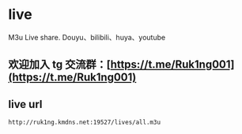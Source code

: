 # live
M3u Live share. Douyu、bilibili、huya、youtube

## 欢迎加入 tg 交流群：[https://t.me/Ruk1ng001](https://t.me/Ruk1ng001)

## live url
```
http://ruk1ng.kmdns.net:19527/lives/all.m3u
```
